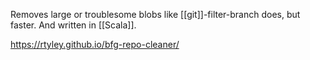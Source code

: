 Removes large or troublesome blobs like [[git]]-filter-branch does, but faster. And written in [[Scala]].

https://rtyley.github.io/bfg-repo-cleaner/
